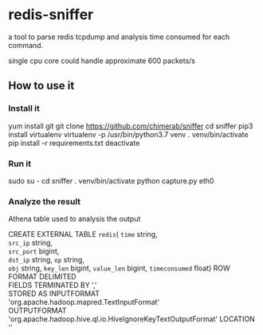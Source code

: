 # redis-sniffer
a tool to parse redis tcpdump and analysis time consumed for each command.

single cpu core could handle approximate 600 packets/s 

## How to use it 

### Install it 

yum install git 
git clone https://github.com/chimerab/sniffer 
cd sniffer 
pip3 install virtualenv 
virtualenv -p /usr/bin/python3.7 venv 
. venv/bin/activate 
pip install -r requirements.txt 
deactivate
### Run it  
sudo su -
cd sniffer
. venv/bin/activate 
python capture.py eth0 <s3path> 

### Analyze the result

Athena table used to analysis the output 

CREATE EXTERNAL TABLE `redis`( 
  `time` string,  
  `src_ip` string,  
  `src_port` bigint,  
  `dst_ip` string, 
  `op` string,  
  `obj` string, 
  `key_len` bigint, 
  `value_len` bigint, 
  `timeconsumed` float) 
ROW FORMAT DELIMITED  
  FIELDS TERMINATED BY ','  
STORED AS INPUTFORMAT  
  'org.apache.hadoop.mapred.TextInputFormat'  
OUTPUTFORMAT  
  'org.apache.hadoop.hive.ql.io.HiveIgnoreKeyTextOutputFormat' 
LOCATION 
  '<s3path>' 

